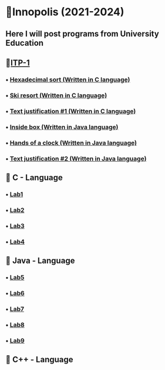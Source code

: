# 📕Innopolis (2021-2024)
## Here I will post programs from University Education
## 📌[ITP-1](BS-Year1/ITP-1)
### • [Hexadecimal sort (Written in C language)]()
### • [Ski resort (Written in C language)](BS-Year1/ITP-1/Assignment2/SkiResort/SkiResort.c)
### • [Text justification #1 (Written in C language)](BS-Year1/ITP-1/Assignment2/TextJustification/TextJustification.c)
### • [Inside box (Written in Java language)](BS-Year1/ITP-1/Assignment3/HandsOfaClock/src/Main.java)
### • [Hands of a clock (Written in Java language)](BS-Year1/ITP-1/Assignment3/InsideBox/src/Main.java)
### • [Text justification #2 (Written in Java language)](BS-Year1/ITP-1/Assignment4/TextJustification2/src/TextJustification2.java)
## 📌 C - Language
### • [Lab1](BS-Year1/ITP-1/Lab-1)
### • [Lab2](BS-Year1/ITP-1/Lab-2)
### • [Lab3](BS-Year1/ITP-1/Lab-3)
### • [Lab4](BS-Year1/ITP-1/Lab-4)
## 📌 Java - Language
### • [Lab5](BS-Year1/ITP-1/Lab-5)
### • [Lab6](BS-Year1/ITP-1/Lab-6)
### • [Lab7](BS-Year1/ITP-1/Lab-7)
### • [Lab8](BS-Year1/ITP-1/Lab-8)
### • [Lab9](BS-Year1/ITP-1/Lab-9)
## 📌 C++ - Language

